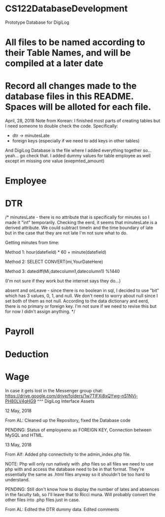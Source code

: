# CS122DatabaseDevelopment
Prototype Database for DigiLog
# All files to be named according to their Table Names, and will be compiled at a later date
# Record all changes made to the database files in this README. Spaces will be alloted for each file.

April, 28, 2018
Note from Korean: I finished most parts of creating tables but I need someone to double check the code. 
Specifically:
- dtr -> minutesLate
- foreign keys (especially if we need to add keys in other tables)

And DigiLog Database is the file where I added everything together so... yeah... go check that.
I added dummy values for table employee as well except im missing one value (exepmted_amount)

# Employee

# DTR

/*
minutesLate - there is no attribute that is specifically for minutes so I made it "int" temporarily. 
Checking the eerd, it seems that minutesLate is a derived attribute. 
We could subtract timeIn and the time boundary of late but in the case that they are not late I'm not sure what to do.

Getting minutes from time: 

Method 1: hour(datefield) * 60 +  minute(datefield)

Method 2: SELECT CONVERT(mi,YourDateHere)

Method 3: datediff(Mi,datecolumn1,datecolumn1) %1440

(I'm not sure if they work but the internet says they do...)

absent and onLeave - since there is no boolean in sql, I decided to use "bit" which has 3 values, 0, 1, and null. 
We don't need to worry about null since I set both of them as not null. According to the data dictionary and eerd,
there is no primary or foreign key. I'm not sure if we need to revise this but for now I didn't assign anything.
*/

# Payroll

# Deduction

# Wage


In case it gets lost in the Messenger group chat:
https://drive.google.com/drive/folders/1w7TlFXi8xQYwg-nS1NVj-PH80LV4gHG9
^^^ DigiLog Interface Assets

12 May, 2018

From AL: Cleaned up the Repository, fixed the Database code

PENDING: Status of employeeno as FOREIGN KEY, Connection between MySQL and HTML.

13 May, 2018

From Alf: Added php connectivity to the admin_index.php file. 

NOTE: Php will only run natively with .php files so all files we need to use php with and access the database need to be in that format.
They're essentially the same as .html files anyway so it shouldn't be too hard to understand.

PENDING: Still don't know how to display the number of lates and absences in the faculty tab, so I'll leave that to Ricci muna. Will probably convert the other files into .php files just in case.

From AL: Edited the DTR dummy data. Edited comments
